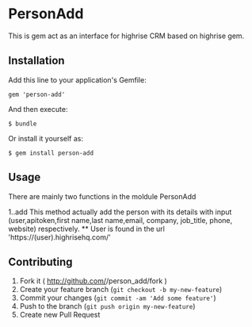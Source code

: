 # PersonAdd

This is gem act as an interface for highrise CRM based
on highrise gem.

## Installation

Add this line to your application's Gemfile:

    gem 'person-add'

And then execute:

    $ bundle

Or install it yourself as:

    $ gem install person-add

## Usage

There are mainly two functions in the moldule PersonAdd

1..add
This method actually add the person with its details with input
(user,apitoken,first name,last name,email, company, job_title, phone, website) respectively.
** User is found in the url 'https://(user).highrisehq.com/'

## Contributing

1. Fork it ( http://github.com/<my-github-username>/person_add/fork )
2. Create your feature branch (`git checkout -b my-new-feature`)
3. Commit your changes (`git commit -am 'Add some feature'`)
4. Push to the branch (`git push origin my-new-feature`)
5. Create new Pull Request
